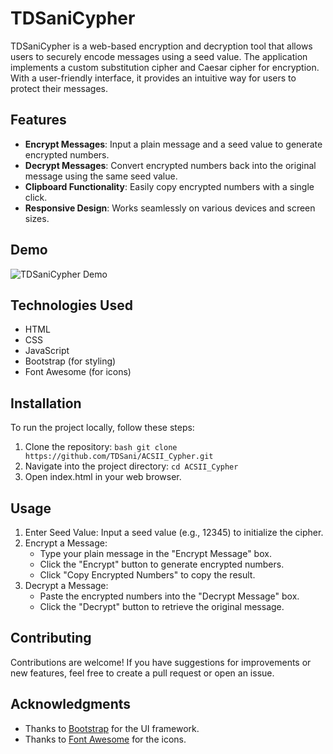 # TDSaniCypher

TDSaniCypher is a web-based encryption and decryption tool that allows users to securely encode messages using a seed value. The application implements a custom substitution cipher and Caesar cipher for encryption. With a user-friendly interface, it provides an intuitive way for users to protect their messages.

## Features

- **Encrypt Messages**: Input a plain message and a seed value to generate encrypted numbers.
- **Decrypt Messages**: Convert encrypted numbers back into the original message using the same seed value.
- **Clipboard Functionality**: Easily copy encrypted numbers with a single click.
- **Responsive Design**: Works seamlessly on various devices and screen sizes.

## Demo

![TDSaniCypher Demo](link-to-your-demo-image.png)

## Technologies Used

- HTML
- CSS
- JavaScript
- Bootstrap (for styling)
- Font Awesome (for icons)

## Installation

To run the project locally, follow these steps:

1.  Clone the repository:
    ```bash git clone https://github.com/TDSani/ACSII_Cypher.git```
2. Navigate into the project directory:
    ```cd ACSII_Cypher```
3. Open index.html in your web browser.

## Usage

1.  Enter Seed Value: Input a seed value (e.g., 12345) to initialize the cipher.
2.  Encrypt a Message:
    -   Type your plain message in the "Encrypt Message" box.
    -   Click the "Encrypt" button to generate encrypted numbers.
    -   Click "Copy Encrypted Numbers" to copy the result.
3.  Decrypt a Message:
    -   Paste the encrypted numbers into the "Decrypt Message" box.
    -   Click the "Decrypt" button to retrieve the original message.

## Contributing

Contributions are welcome! If you have suggestions for improvements or new features, feel free to create a pull request or open an issue.

## Acknowledgments

-   Thanks to <a href="https://getbootstrap.com/">Bootstrap</a> for the UI framework.
-   Thanks to <a href="https://fontawesome.com/">Font Awesome</a> for the icons.